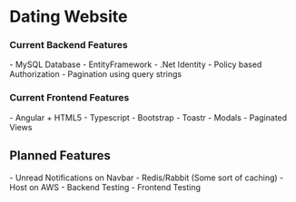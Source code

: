 <h1>Dating Website</h1>

<h3>Current Backend Features</h3>
- MySQL Database
- EntityFramework
- .Net Identity
- Policy based Authorization
- Pagination using query strings

<h3>Current Frontend Features</h3>
- Angular + HTML5
- Typescript
- Bootstrap
- Toastr
- Modals
- Paginated Views

<h2>Planned Features</h2>
- Unread Notifications on Navbar
- Redis/Rabbit (Some sort of caching)
- Host on AWS
- Backend Testing
- Frontend Testing
